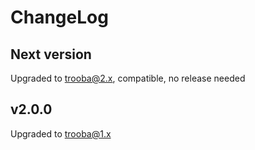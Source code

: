 # ChangeLog

## Next version
Upgraded to trooba@2.x, compatible, no release needed

## v2.0.0
Upgraded to trooba@1.x
